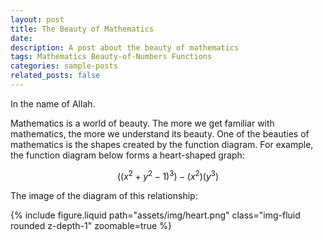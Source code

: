 ```yaml
---
layout: post
title: The Beauty of Mathematics
date:
description: A post about the beauty of mathematics
tags: Mathematics Beauty-of-Numbers Functions 
categories: sample-posts
related_posts: false
---
```


In the name of Allah. 

Mathematics is a world of beauty. The more we get familiar with mathematics, the more we understand its beauty. One of the beauties of mathematics is the shapes created by the function diagram. For example, the function diagram below forms a heart-shaped graph:

$$ ((x^2 + y^2 -1)^3) -(x^2)(y^3) $$

The image of the diagram of this relationship:

<div class="col-sm mt-3 mt-md-0">
        {% include figure.liquid path="assets/img/heart.png" class="img-fluid rounded z-depth-1" zoomable=true %}
    </div>
